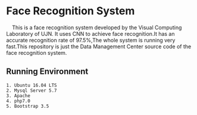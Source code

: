 # Face Recognition System 
&nbsp;&nbsp;&nbsp;&nbsp;This is a face recognition system developed by the Visual Computing Laboratory of UJN. It uses CNN to achieve face recognition.It has an accurate recognition rate of 97.5%,The whole system is running very fast.This repository is just the Data Management Center source code of the face recognition system.

## Running Environment
	1. Ubuntu 16.04 LTS
	2. Mysql Server 5.7
	3. Apache
	4. php7.0
	5. Bootstrap 3.5
